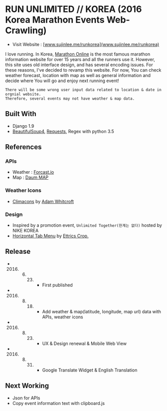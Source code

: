 # RUN UNLIMITED // KOREA (2016 Korea Marathon Events Web-Crawling) 
* Visit Website : [www.sujinlee.me/runkorea](www.sujinlee.me/runkorea)

I love running. In Korea, [Marathon Online](http://www.marathon.pe.kr/schedule_index.html) is the most famous marathon information website for over 15 years and all the runners use it. However, this site uses old interface design, and has several encoding issues.
For these reasons, I've decided to revamp this website. For now, You can check weather forecast, location with map as well as general information and decide where You will go and enjoy next running event!

```
There will be some wrong user input data related to location & date in orgnial website.
Therefore, several events may not have weather & map data.
```
## Built With
* Django 1.9 
* [BeautifulSoup4](https://www.crummy.com/software/BeautifulSoup/bs4/doc/), [Requests](http://docs.python-requests.org/en/master/), Regex with python 3.5

## References
### APIs
* Weather : [Forcast.io](https://developer.forecast.io/)
* Map : [Daum MAP](http://apis.map.daum.net/web/)

### Weather Icons
* [Climacons](http://adamwhitcroft.com/climacons/) by [Adam Whitcroft](https://twitter.com/adamwhitcroft)

### Design
* Inspired by a promotion event, `Unlimited Together(한계는 없다)` hosted by NIKE KOREA
* [Horizontal Tab Menu](http://codepen.io/ettrics/pen/qEeZRY) by [Ettrics Crop.](http://ettrics.com/portfolio/)

## Release
* 2016. 06. 23. - First published
* 2016. 08. 18. - Add weather & map(latitude, longitude, map url) data with APIs, weather icons
* 2016. 08. 23. - UX & Design renewal & Mobile Web View
* 2016. 08. 31. - Google Translate Widget & English Translation

## Next Working
* Json for APIs
* Copy event information text with clipboard.js
